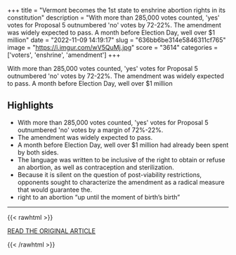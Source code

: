 +++
title = "Vermont becomes the 1st state to enshrine abortion rights in its constitution"
description = "With more than 285,000 votes counted, 'yes' votes for Proposal 5 outnumbered 'no' votes by 72-22%. The amendment was widely expected to pass. A month before Election Day, well over $1 million"
date = "2022-11-09 14:19:17"
slug = "636bb6be314e5846311cf765"
image = "https://i.imgur.com/wV5QuMj.jpg"
score = "3614"
categories = ['voters', 'enshrine', 'amendment']
+++

With more than 285,000 votes counted, 'yes' votes for Proposal 5 outnumbered 'no' votes by 72-22%. The amendment was widely expected to pass. A month before Election Day, well over $1 million

## Highlights

- With more than 285,000 votes counted, 'yes' votes for Proposal 5 outnumbered 'no' votes by a margin of 72%-22%.
- The amendment was widely expected to pass.
- A month before Election Day, well over $1 million had already been spent by both sides.
- The language was written to be inclusive of the right to obtain or refuse an abortion, as well as contraception and sterilization.
- Because it is silent on the question of post-viability restrictions, opponents sought to characterize the amendment as a radical measure that would guarantee the.
- right to an abortion “up until the moment of birth’s birth”

---

{{< rawhtml >}}
  <p class="article-category">
    <a target="_blank" href="https://vtdigger.org/2022/11/08/measure-to-enshrine-abortion-rights-in-vermont-constitution-poised-to-pass/">READ THE ORIGINAL ARTICLE</a>
  </p>
{{< /rawhtml >}}
